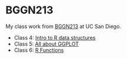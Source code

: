 # BGGN213
My class work from [BGGN213](https://bioboot.github.io/bggn213_F24/) at UC San Diego.

- Class 4: [Intro to R data structures](https://github.com/sawyerrandles/bggn213_github/blob/main/class04/class04.html)
- Class 5: [All about GGPLOT](https://github.com/sawyerrandles/bggn213_github/blob/main/class05/class05.qmd)
- Class 6: [R Functions]()
